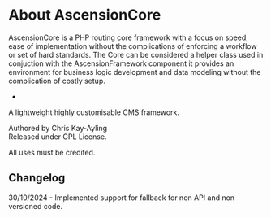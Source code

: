 ﻿# About AscensionCore

AscensionCore is a PHP routing core framework with a focus on speed, ease of implementation without the complications of enforcing a workflow or set of hard standards. The Core can be considered a helper class used in conjuction with the AscensionFramework component it provides an environment for business logic development and data modeling without the complication of costly setup.

-

A lightweight highly customisable CMS framework.

Authored by Chris Kay-Ayling
<br >
Released under GPL License.<br />

All uses must be credited.

## Changelog
 30/10/2024 - Implemented support for fallback for non API and non versioned code.
